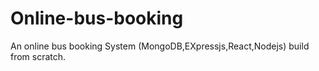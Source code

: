 # Online-bus-booking
An online bus booking System (MongoDB,EXpressjs,React,Nodejs) build from scratch.
